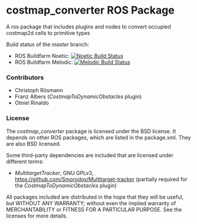 costmap_converter ROS Package
=============================

A ros package that includes plugins and nodes to convert occupied costmap2d cells to primitive types

Build status of the *master* branch:
- ROS Buildfarm Noetic: [![Noetic Build Status](http://build.ros.org/buildStatus/icon?job=Ndev__costmap_converter__ubuntu_focal_amd64)](http://build.ros.org/job/Ndev__costmap_converter__ubuntu_focal_amd64/)
- ROS Buildfarm Melodic: [![Melodic Build Status](http://build.ros.org/buildStatus/icon?job=Mdev__costmap_converter__ubuntu_bionic_amd64)](http://build.ros.org/job/Mdev__costmap_converter__ubuntu_bionic_amd64/)


### Contributors

- Christoph Rösmann
- Franz Albers (*CostmapToDynamicObstacles* plugin)
- Otniel Rinaldo


### License

The *costmap_converter* package is licensed under the BSD license.
It depends on other ROS packages, which are listed in the package.xml. They are also BSD licensed.

Some third-party dependencies are included that are licensed under different terms:
 - *MultitargetTracker*, GNU GPLv3, https://github.com/Smorodov/Multitarget-tracker
   (partially required for the *CostmapToDynamicObstacles* plugin)

All packages included are distributed in the hope that they will be useful, but WITHOUT ANY WARRANTY; without even the implied warranty of MERCHANTABILITY or FITNESS FOR A PARTICULAR PURPOSE. See the licenses for more details.



